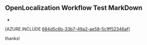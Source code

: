## OpenLocalization Workflow Test MarkDown
* 

[AZURE.INCLUDE [684d5c6b-33b7-49a2-ae58-5c1ff52346af](calleeMd1.md)]

 
thanks!